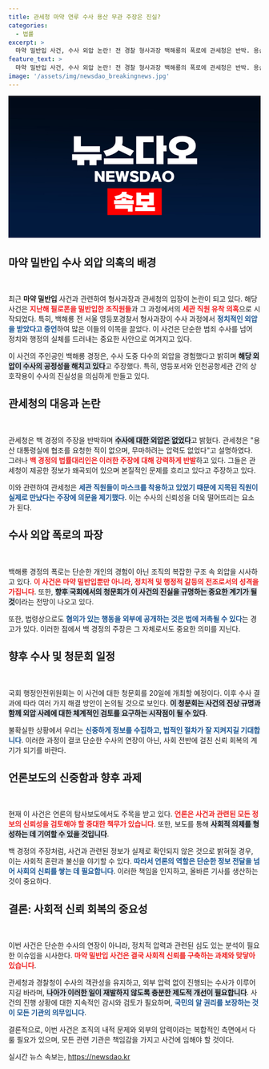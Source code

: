 ```yaml
---
title: 관세청 마약 연루 수사 용산 무관 주장은 진실?
categories:
  - 법률
excerpt: >
  마약 밀반입 사건, 수사 외압 논란! 전 경찰 형사과장 백해룡의 폭로에 관세청은 반박. 용산과의 연관성은? 국회 청문회가 진실을 밝힐까? 클릭하고 사건의 전말을 확인하세요!
feature_text: >
  마약 밀반입 사건, 수사 외압 논란! 전 경찰 형사과장 백해룡의 폭로에 관세청은 반박. 용산과의 연관성은? 국회 청문회가 진실을 밝힐까? 클릭하고 사건의 전말을 확인하세요!
image: '/assets/img/newsdao_breakingnews.jpg'
---
```


<p><img src="/assets/img/newsdao_breakingnews.jpg" alt="bookingtag 속보" /></p>

<h2 data-ke-size="size26">마약 밀반입 수사 외압 의혹의 배경</h2>

<p data-ke-size="size16">&nbsp;</p>

<p>최근 <strong>마약 밀반입</strong> 사건과 관련하여 형사과장과 관세청의 입장이 논란이 되고 있다. 해당 사건은 <b><span style="color: #ee2323;">지난해 필로폰을 밀반입한 조직원들</span></b>과 그 과정에서의 <b><span style="color: #ee2323;">세관 직원 유착 의혹</span></b>으로 시작되었다. 특히, 백해룡 전 서울 영등포경찰서 형사과장이 수사 과정에서 <b><span style="color: #1a5490;">정치적인 외압을 받았다고 증언</span></b>하여 많은 이들의 이목을 끌었다. 이 사건은 단순한 범죄 수사를 넘어 정치와 행정의 실체를 드러내는 중요한 사안으로 여겨지고 있다. </p>

<p>이 사건의 주인공인 백해룡 경정은, 수사 도중 다수의 외압을 경험했다고 밝히며 <b><span style="background-color: #21538527;">해당 외압이 수사의 공정성을 해치고 있다</span></b>고 주장했다. 특히, 영등포서와 인천공항세관 간의 상호작용이 수사의 진실성을 의심하게 만들고 있다. </p>

<h2 data-ke-size="size26">관세청의 대응과 논란</h2>

<p data-ke-size="size16">&nbsp;</p>

<p>관세청은 백 경정의 주장을 반박하며 <b><span style="background-color: #21538527;">수사에 대한 외압은 없었다</span></b>고 밝혔다. 관세청은 "용산 대통령실에 협조를 요청한 적이 없으며, 무마하려는 압력도 없었다"고 설명하였다. 그러나 <b><span style="color: #ee2323;">백 경정의 법률대리인은 이러한 주장에 대해 강력하게 반발</span></b>하고 있다. 그들은 관세청이 제공한 정보가 왜곡되어 있으며 본질적인 문제를 흐리고 있다고 주장하고 있다.</p>

<p>이와 관련하여 관세청은 <b><span style="color: #1a5490;">세관 직원들이 마스크를 착용하고 있었기 때문에 지목된 직원이 실제로 만났다는 주장에 의문을 제기했다</span></b>. 이는 수사의 신뢰성을 더욱 떨어뜨리는 요소가 된다. </p>

<h2 data-ke-size="size26">수사 외압 폭로의 파장</h2>

<p data-ke-size="size16">&nbsp;</p>

<p>백해룡 경정의 폭로는 단순한 개인의 경험이 아닌 조직의 복잡한 구조 속 외압을 시사하고 있다. <b><span style="color: #ee2323;">이 사건은 마약 밀반입뿐만 아니라, 정치적 및 행정적 갈등의 전조로서의 성격을 가집니다</span></b>. 또한, <b><span style="background-color: #21538527;">향후 국회에서의 청문회가 이 사건의 진실을 규명하는 중요한 계기가 될 것</span></b>이라는 전망이 나오고 있다.</p>

<p>또한, 법령상으로도 <b><span style="color: #1a5490;">혐의가 있는 행동을 외부에 공개하는 것은 법에 저촉될 수 있다</span></b>는 경고가 있다. 이러한 점에서 백 경정의 주장은 그 자체로서도 중요한 의미를 지닌다.</p>

<h2 data-ke-size="size26">향후 수사 및 청문회 일정</h2>

<p data-ke-size="size16">&nbsp;</p>

<p>국회 행정안전위원회는 이 사건에 대한 청문회를 20일에 개최할 예정이다. 이후 수사 결과에 따라 여러 가지 해결 방안이 논의될 것으로 보인다. <b><span style="background-color: #21538527;">이 청문회는 사건의 진상 규명과 함께 외압 사례에 대한 체계적인 검토를 요구하는 시작점이 될 수 있다</span></b>. </p>

<p>불확실한 상황에서 우리는 <b><span style="color: #1a5490;">신중하게 정보를 수집하고, 법적인 절차가 잘 지켜지길 기대합니다</span></b>. 이러한 과정이 결코 단순한 수사의 연장이 아닌, 사회 전반에 걸친 신뢰 회복의 계기가 되기를 바란다.</p>

<h2 data-ke-size="size26">언론보도의 신중함과 향후 과제</h2>

<p data-ke-size="size16">&nbsp;</p>

<p>현재 이 사건은 언론의 탐사보도에서도 주목을 받고 있다. <b><span style="color: #ee2323;">언론은 사건과 관련된 모든 정보의 신뢰성을 검토해야 할 중대한 책무가 있습니다</span></b>. 또한, 보도를 통해 <b><span style="background-color: #21538527;">사회적 의제를 형성하는 데 기여할 수 있을 것입니다</span></b>.</p>

<p>백 경정의 주장처럼, 사건과 관련된 정보가 실제로 확인되지 않은 것으로 밝혀질 경우, 이는 사회적 혼란과 불신을 야기할 수 있다. <b><span style="color: #1a5490;">따라서 언론의 역할은 단순한 정보 전달을 넘어 사회의 신뢰를 쌓는 데 필요합니다</span></b>. 이러한 책임을 인지하고, 올바른 기사를 생산하는 것이 중요하다.</p>

<h2 data-ke-size="size26">결론: 사회적 신뢰 회복의 중요성</h2>

<p data-ke-size="size16">&nbsp;</p>

<p>이번 사건은 단순한 수사의 연장이 아니라, 정치적 압력과 관련된 심도 있는 분석이 필요한 이슈임을 시사한다. <b><span style="color: #ee2323;">마약 밀반입 사건은 결국 사회적 신뢰를 구축하는 과제와 맞닿아 있습니다</span></b>. </p>

<p>관세청과 경찰청이 수사의 객관성을 유지하고, 외부 압력 없이 진행되는 수사가 이루어지길 바라며, <b><span style="background-color: #21538527;">나아가 이러한 일이 재발하지 않도록 충분한 제도적 개선이 필요합니다</span></b>. 사건의 진행 상황에 대한 지속적인 감시와 검토가 필요하며, <b><span style="color: #1a5490;">국민의 알 권리를 보장하는 것이 모든 기관의 의무입니다</span></b>.</p>

<p>결론적으로, 이번 사건은 조직의 내적 문제와 외부의 압력이라는 복합적인 측면에서 다룰 필요가 있으며, 모든 관련 기관은 책임감을 가지고 사건에 임해야 할 것이다.</p>
실시간 뉴스 속보는, <a href="https://newsdao.kr" rel="dofollow">https://newsdao.kr</a>


